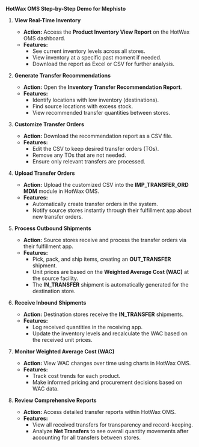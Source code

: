 **HotWax OMS Step-by-Step Demo for Mephisto**

1. **View Real-Time Inventory**
   - **Action:** Access the **Product Inventory View Report** on the HotWax OMS dashboard.
   - **Features:** 
     - See current inventory levels across all stores.
     - View inventory at a specific past moment if needed.
     - Download the report as Excel or CSV for further analysis.

2. **Generate Transfer Recommendations**
   - **Action:** Open the **Inventory Transfer Recommendation Report**.
   - **Features:** 
     - Identify locations with low inventory (destinations).
     - Find source locations with excess stock.
     - View recommended transfer quantities between stores.

3. **Customize Transfer Orders**
   - **Action:** Download the recommendation report as a CSV file.
   - **Features:** 
     - Edit the CSV to keep desired transfer orders (TOs).
     - Remove any TOs that are not needed.
     - Ensure only relevant transfers are processed.

4. **Upload Transfer Orders**
   - **Action:** Upload the customized CSV into the **IMP_TRANSFER_ORD MDM** module in HotWax OMS.
   - **Features:** 
     - Automatically create transfer orders in the system.
     - Notify source stores instantly through their fulfillment app about new transfer orders.

5. **Process Outbound Shipments**
   - **Action:** Source stores receive and process the transfer orders via their fulfillment app.
   - **Features:** 
     - Pick, pack, and ship items, creating an **OUT_TRANSFER** shipment.
     - Unit prices are based on the **Weighted Average Cost (WAC)** at the source facility.
     - The **IN_TRANSFER** shipment is automatically generated for the destination store.

6. **Receive Inbound Shipments**
   - **Action:** Destination stores receive the **IN_TRANSFER** shipments.
   - **Features:** 
     - Log received quantities in the receiving app.
     - Update the inventory levels and recalculate the WAC based on the received unit prices.

7. **Monitor Weighted Average Cost (WAC)**
   - **Action:** View WAC changes over time using charts in HotWax OMS.
   - **Features:** 
     - Track cost trends for each product.
     - Make informed pricing and procurement decisions based on WAC data.

8. **Review Comprehensive Reports**
   - **Action:** Access detailed transfer reports within HotWax OMS.
   - **Features:** 
     - View all received transfers for transparency and record-keeping.
     - Analyze **Net Transfers** to see overall quantity movements after accounting for all transfers between stores.